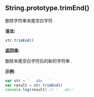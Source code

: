 ## String.prototype.trimEnd()

删除字符串末尾空白字符 . 



**语法:**

```js
str.trimEnd()
```



**返回值:**

删除末尾空白字符后的新的字符串 .



**示例:**

```js
var str = '   abc   '
var result = str.trimEnd()
console.log(result) // '   abc'
```

